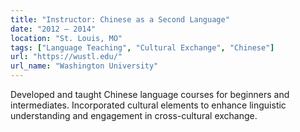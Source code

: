 ```yaml
---
title: "Instructor: Chinese as a Second Language"
date: "2012 – 2014"
location: "St. Louis, MO"
tags: ["Language Teaching", "Cultural Exchange", "Chinese"]
url: "https://wustl.edu/"
url_name: "Washington University"
---
```


Developed and taught Chinese language courses for beginners and intermediates. Incorporated cultural elements to enhance linguistic understanding and engagement in cross-cultural exchange.
